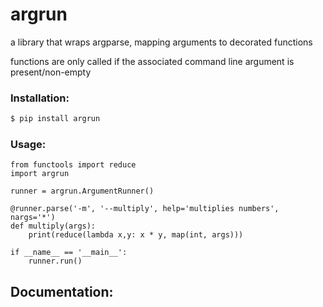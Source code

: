 # argrun

a library that wraps argparse, mapping arguments to decorated functions

functions are only called if the associated command line argument is present/non-empty

### Installation:

```sh
$ pip install argrun
```

### Usage:
```
from functools import reduce
import argrun 

runner = argrun.ArgumentRunner()

@runner.parse('-m', '--multiply', help='multiplies numbers', nargs='*')
def multiply(args):
    print(reduce(lambda x,y: x * y, map(int, args)))

if __name__ == '__main__':
    runner.run()
```

## Documentation:

    

